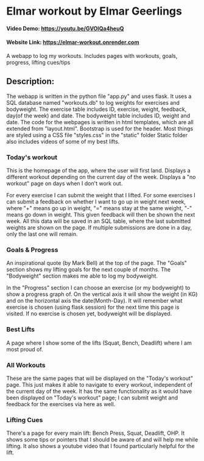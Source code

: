 # Elmar workout by Elmar Geerlings

#### Video Demo:  https://youtu.be/GVOlQa4heuQ
#### Website Link: https://elmar-workout.onrender.com


A webapp to log my workouts.
Includes pages with workouts, goals, progress, lifting cues/tips


## Description:
The webapp is written in the python file "app.py" and uses flask.
It uses a SQL database named "workouts.db" to log weights for exercises and bodyweight.
The exercise table includes ID, exercise, weight, feedback, day(of the week) and date.
The bodyweight table includes ID, weight and date.
The code for the webpages is written in html templates, which are all extended from "layout.html".
Bootstrap is used for the header.
Most things are styled using a CSS file "styles.css" in the "static" folder
Static folder also includes videos of some of my best lifts.

### Today's workout
This is the homepage of the app, where the user will first land.
Displays a different workout depending on the current day of the week.
Displays a "no workout" page on days when I don't work out.

For every exercise I can submit the weight that I lifted.
For some exercises I can submit a feedback on whether I want to go up in weight next week,
where "+" means go up in weight, "=" means stay at the same weight, "-" means go down in weight.
This given feedback will then be shown the next week.
All this data will be saved in an SQL table, where the last submitted weights are shown on the page.
If multiple submissions are done in a day, only the last one will remain.

### Goals & Progress
An inspirational quote (by Mark Bell) at the top of the page.
The "Goals" section shows my lifting goals for the next couple of months.
The "Bodyweight" section makes me able to log my bodyweight.

In the "Progress" section I can choose an exercise (or my bodyweight) to show a progress graph of.
On the vertical axis it will show the weight (in KG) and on the horizontal axis the date(Month-Day).
It will remember what exercise is chosen (using flask session) for the next time this page is visited.
If no exercise is chosen yet, bodyweight will be displayed.

### Best Lifts
A page where I show some of the lifts (Squat, Bench, Deadlift) where I am most proud of.

### All Workouts
These are the same pages that will be displayed on the "Today's workout" page.
This just makes it able to navigate to every workout, independent of the current day of the week.
It has the same functionality as it would have been displayed on "Today's workout" page;
I can submit weight and feedback for the exercises via here as well.

### Lifting Cues
There's a page for every main lift: Bench Press, Squat, Deadlift, OHP.
It shows some tips or pointers that I should be aware of and will help me while lifting.
It also shows a youtube video that I found particularly helpful for the lift.
